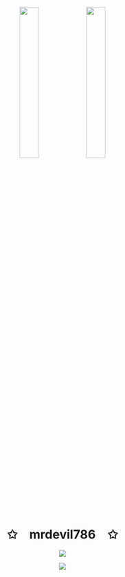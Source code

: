 <p align="center">
    <img src="https://user-images.githubusercontent.com/65187002/144930161-2f783401-8d27-4fdf-a2f7-cc0ba32f1f1f.gif" width="30%" style="max-width:100%; height:auto; display:inline-block;">
    <img src="https://user-images.githubusercontent.com/65187002/144930161-2f783401-8d27-4fdf-a2f7-cc0ba32f1f1f.gif" width="30%" style="max-width:100%; height:auto; display:inline-block;">
</p>

<h1 align="center">✩&emsp;mrdevil786&emsp;✩</h1>

<p align="center">
    <img src="https://readme-typing-svg.herokuapp.com/?lines=Yoooooooooooooooo;Welcome+to+my+profile!;Have+a+look+around!&font=Fira%20Code&color=%23D62F79&center=true&width=280&height=50" style="max-width:100%; height:auto;">
</p>

<p align="center">
    <img id="preview" src="https://komarev.com/ghpvc/?username=mrdevil786&color=brightgreen" style="max-width:100%; height:auto;">
</p>
